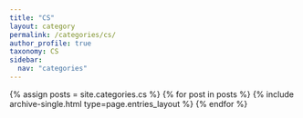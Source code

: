 ```yaml
---
title: "CS"
layout: category
permalink: /categories/cs/
author_profile: true
taxonomy: CS
sidebar:
  nav: "categories"
---
```


{% assign posts = site.categories.cs %}
{% for post in posts %} {% include archive-single.html type=page.entries_layout %} {% endfor %}